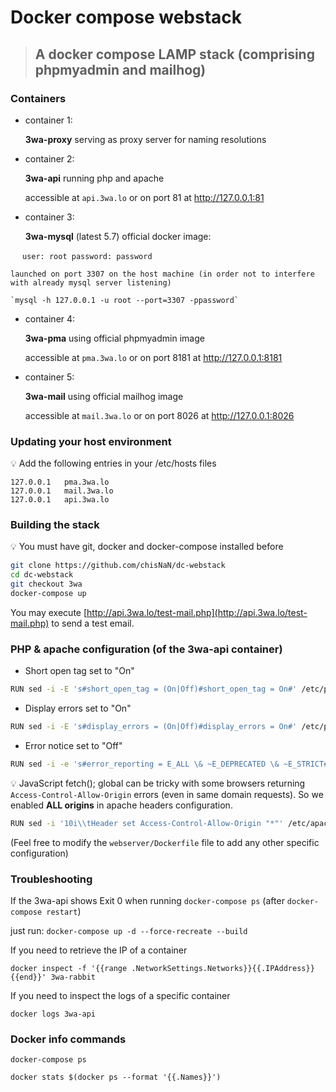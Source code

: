 # Docker compose webstack

> ## A docker compose LAMP stack (comprising phpmyadmin and mailhog)

### Containers

- container 1:

    **3wa-proxy** serving as proxy server for naming resolutions
    
- container 2:

    **3wa-api** running php and apache

    accessible at `api.3wa.lo` or on port 81 at http://127.0.0.1:81

- container 3:

    **3wa-mysql** (latest 5.7) official docker image:
    
    ```
    user: root
    password: password
    ```
 
    launched on port 3307 on the host machine (in order not to interfere with already mysql server listening)
    
    `mysql -h 127.0.0.1 -u root --port=3307 -ppassword`

- container 4:

    **3wa-pma** using official phpmyadmin image

    accessible at `pma.3wa.lo` or on port 8181 at http://127.0.0.1:8181
    
- container 5:

    **3wa-mail** using official mailhog image

    accessible at `mail.3wa.lo` or on port 8026 at http://127.0.0.1:8026
    
### Updating your host environment

:bulb: Add the following entries in your /etc/hosts files

```
127.0.0.1	pma.3wa.lo
127.0.0.1	mail.3wa.lo
127.0.0.1	api.3wa.lo
```

### Building the stack

:bulb: You must have git, docker and docker-compose installed before

```bash
git clone https://github.com/chisNaN/dc-webstack
cd dc-webstack
git checkout 3wa
docker-compose up
```

You may execute [http://api.3wa.lo/test-mail.php](http://api.3wa.lo/test-mail.php) to send a test email.

### PHP & apache configuration (of the 3wa-api container)

- Short open tag set to "On"

```bash
RUN sed -i -E 's#short_open_tag = (On|Off)#short_open_tag = On#' /etc/php/7.0/apache2/php.ini
```

- Display errors set to "On"

```bash
RUN sed -i -E 's#display_errors = (On|Off)#display_errors = On#' /etc/php/7.0/apache2/php.ini
```

- Error notice set to "Off"

```bash
RUN sed -i -e 's#error_reporting = E_ALL \& ~E_DEPRECATED \& ~E_STRICT#error_reporting = E_ALL \& ~E_NOTICE \& ~E_STRICT \& ~E_DEPRECATED#' /etc/php/7.0/apache2/php.ini
```

:bulb: JavaScript fetch(); global can be tricky with some browsers returning `Access-Control-Allow-Origin` errors (even in same domain requests).
So we enabled **ALL origins** in apache headers configuration.

```bash
RUN sed -i '10i\\tHeader set Access-Control-Allow-Origin "*"' /etc/apache2/sites-available/000-default.conf
```

(Feel free to modify the `webserver/Dockerfile` file to add any other specific configuration)


### Troubleshooting

If the 3wa-api shows Exit 0 when running `docker-compose ps` (after `docker-compose restart`)

just run: `docker-compose up -d --force-recreate --build`

If you need to retrieve the IP of a container
 
`docker inspect -f '{{range .NetworkSettings.Networks}}{{.IPAddress}}{{end}}' 3wa-rabbit`

If you need to inspect the logs of a specific container

`docker logs 3wa-api`

### Docker info commands

`docker-compose ps`

`docker stats $(docker ps --format '{{.Names}}')`
